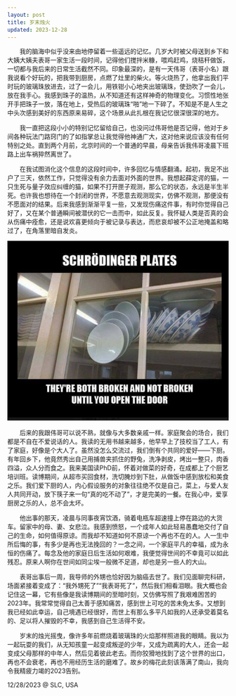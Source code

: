 ```yaml
---
layout: post
title: 岁末烛火
updated: 2023-12-28
---
```


&emsp;&emsp;我的脑海中似乎没来由地停留着一些遥远的记忆。几岁大时被父母送到乡下和大姨大姨夫表哥一家生活一段时间，记得他们搅拌米糠，喂鸡赶鸡，烧秸秆做饭，一切都与我后来的日常生活截然不同。印象最深的，是有一天伟哥（表哥小名）跟我说看个好玩的，把我带到厨房，点燃了灶里的柴火。等火烧热了，他拿出我们平时玩的玻璃珠放进去，过了一会儿，用铁钳小心地夹出玻璃珠，使劲吹了一会儿，放在我手心。我感到珠子的温热，从不知道还有这样神奇的物理变化。习惯性地张开手把珠子一放，落在地上，受热后的玻璃珠“啪”地一下碎了。不知是不是人生之中头次感到美好的东西原来易碎，这个场景从此扎根在我记忆很深很深的地方。

&emsp;&emsp;我一直把这段小小的特别记忆留给自己，也没问过伟哥他是否记得，他对于乡间各种玩法门路窍门的了如指掌总让我觉得他神通广大，这对他来说应该没有任何特别之处。直到两个月前，北京时间的一个普通的早晨，母亲告诉我伟哥凌晨下班路上出车祸猝然离世了。

&emsp;&emsp;在我试图消化这个信息的这段时间中，许多回忆与情感翻涌。起初，我足不出户了三天，依然工作，只觉得没有余力去面对外面的世界。我想起薛定谔的猫，一只生死与量子效应纠缠的猫，如果不打开匣子观测，那么它的状态，永远是半生半死。也许我也想待在一个封闭的世界，不愿意去观测现实，仿佛不观测，那便没有不愿面对的结果。后来我感到渐渐平复一些，又发现伤痛这件事，有时你觉得自己好了，又在某个普通瞬间被潜伏的它一击而中，如此反复。我怀疑人类是否真的会从伤痛中痊愈，还是说欢喜更倾向于被记录与表达，而悲哀却被不公正地掩盖和略过了，在角落里暗自发炎。

![plates](/assets/img/plates.jpg)

&emsp;&emsp;后来的我跟伟哥可以说不熟，就像与大多数亲戚一样。家庭聚会的场合，我们都是不自在不爱说话的人。我读的无用书越来越多，他早早上了技校当了工人，有了家庭，好像是个大人了。虽然没怎么交流过，我们倒有个共同的爱好——下厨。有年回乡下，他竟然秀出自己用捕兽夹抓住的野兔，洗净剥皮，烤出一整只，肉香四溢，众人分而食之。我来美国读PhD前，怀着对做菜的好奇，在成都上了个厨艺培训班。读博期间，从超市买回食材，洗切腌炒到下肚，从做饭中感到放松和美食之乐。我们爱下厨的人，内心假设服务的对象往往绝不仅是自己，菜上，与爱人友人共同开动，放下筷子来一句“真的吃不动了”，才是完美的一餐。在我心中，爱享厨房之乐的人，总不会太坏。

&emsp;&emsp;他出事的那天，凌晨与同事夜宵饮酒，骑着电瓶车超速撞上停在路边的大货车。留家中的母、妻、女悲泣。我感到愤怒，一个成年人如此轻易愚蠢地交付了自己的生命，如何值得原谅。而我却不知道如何不原谅一个再也不在的人。人一生中所后悔的事，有多少是再也无法挽回的？一念之间，一个家庭平凡的幸福，成为永恒的伤痛了。每念及他的家庭日后生活如何艰难，我便觉得世间的不幸竟可以如此残忍。原来人啊你在世间如同尘埃一般微不足道，却也是另一些人的大山。

&emsp;&emsp;表哥出事后一周，我导师的外甥也恰好因为脑癌去世了。我们见面聊完科研，场面紧接着变成了：“我外甥死了”“我表哥死了”，然后我们相看泪眼。我大概也会记住这一幕，它有些像是我读博期间的至暗时刻，又仿佛写照了我艰难困苦的2023年。我常常觉得自己太善于感知痛苦，感到世上可吃的苦未免太多。又想到我已经如此幸运，自己境遇已经很好，而世上有那么多平凡如我的人还承受着莫名的、足以将人摧毁的不幸，我感到自己生活得不安。

&emsp;&emsp;岁末的烛光摇曳，像许多年前燃烧着玻璃珠的火焰那样照进我的眼睛。我以为一起玩耍的我们，从无知孩童一起变成叛逆的少年，又成为疏离的大人，还会一起变成父母那样的中年人，然后见着彼此老去。而你狡猾地找到了这个世界的出口，再也不会衰老，再也不用经历生活的磨难了。故乡的梅花此刻该落满了南山，我向令我精疲力竭的2023告别。

12/28/2023 @ SLC, USA








